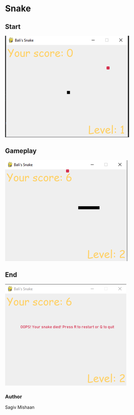 # Snake
## Start
![start](/start.png)

## Gameplay
![midgame](/midgame.png)

## End
![end](/end.png)

### Author
Sagiv Mishaan
